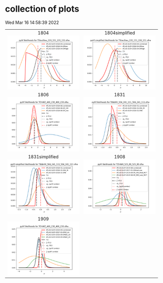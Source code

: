 # collection of plots
Wed Mar 16 14:58:39 2022

|                    |                  |
|:------------------:|:----------------:|
|  1804 ![./combo_1804.png](./combo_1804.png?1647439119.650315) |  1804simplified ![./combo_1804simplified.png](./combo_1804simplified.png?1647439119.650315) |
|  1806 ![./combo_1806.png](./combo_1806.png?1647439119.650315) |  1831 ![./combo_1831.png](./combo_1831.png?1647439119.650315) |
|  1831simplified ![./combo_1831simplified.png](./combo_1831simplified.png?1647439119.650315) |  1908 ![./combo_1908.png](./combo_1908.png?1647439119.650315) |
|  1909 ![./combo_1909.png](./combo_1909.png?1647439119.650315) 